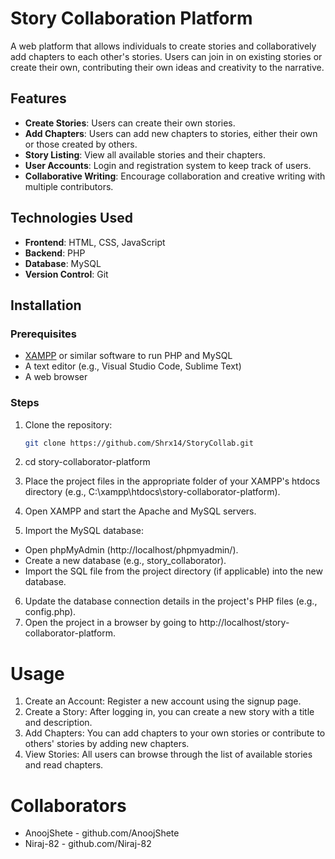 # Story Collaboration Platform

A web platform that allows individuals to create stories and collaboratively add chapters to each other's stories. Users can join in on existing stories or create their own, contributing their own ideas and creativity to the narrative.

## Features

- **Create Stories**: Users can create their own stories.
- **Add Chapters**: Users can add new chapters to stories, either their own or those created by others.
- **Story Listing**: View all available stories and their chapters.
- **User Accounts**: Login and registration system to keep track of users.
- **Collaborative Writing**: Encourage collaboration and creative writing with multiple contributors.

## Technologies Used

- **Frontend**: HTML, CSS, JavaScript
- **Backend**: PHP
- **Database**: MySQL
- **Version Control**: Git

## Installation

### Prerequisites

- [XAMPP](https://www.apachefriends.org/index.html) or similar software to run PHP and MySQL
- A text editor (e.g., Visual Studio Code, Sublime Text)
- A web browser

### Steps

1. Clone the repository:

   ```bash
   git clone https://github.com/Shrx14/StoryCollab.git
   ```
   
2. cd story-collaborator-platform
3. Place the project files in the appropriate folder of your XAMPP's htdocs directory (e.g., C:\xampp\htdocs\story-collaborator-platform).
4. Open XAMPP and start the Apache and MySQL servers.
5. Import the MySQL database:
  - Open phpMyAdmin (http://localhost/phpmyadmin/).
  - Create a new database (e.g., story_collaborator).
  - Import the SQL file from the project directory (if applicable) into the new database.
6. Update the database connection details in the project's PHP files (e.g., config.php).
7. Open the project in a browser by going to http://localhost/story-collaborator-platform.

# Usage
1. Create an Account: Register a new account using the signup page.
2. Create a Story: After logging in, you can create a new story with a title and description.
3. Add Chapters: You can add chapters to your own stories or contribute to others' stories by adding new chapters.
4. View Stories: All users can browse through the list of available stories and read chapters.

# Collaborators
- AnoojShete - github.com/AnoojShete
- Niraj-82 - github.com/Niraj-82
